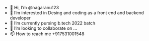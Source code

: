 - 👋 Hi, I’m @nagaranu123
- 👀 I’m interested in Desing and coding as a front end and backend developer
- 🌱 I’m currently pursing b.tech 2022 batch
- 💞️ I’m looking to collaborate on ...
- 📫 How to reach me +917531001548

<!---
nagaranu123/nagaranu123 is a ✨ special ✨ repository because its `README.md` (this file) appears on your GitHub profile.
You can click the Preview link to take a look at your changes.
--->
